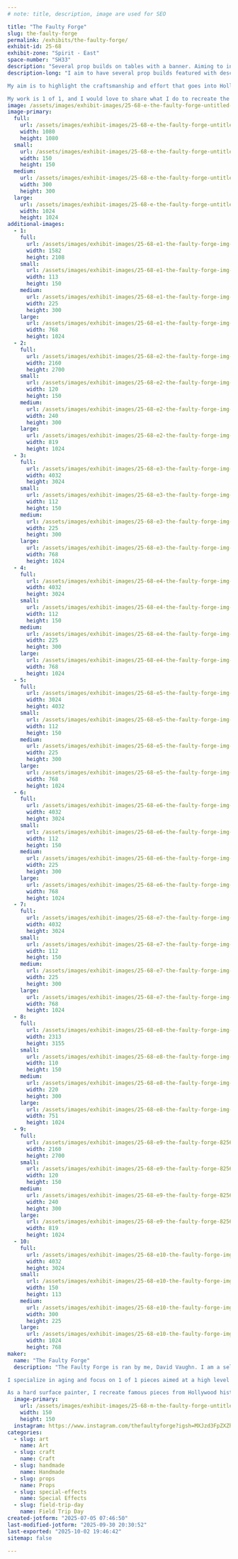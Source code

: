 ```yaml
---
# note: title, description, image are used for SEO

title: "The Faulty Forge"
slug: the-faulty-forge
permalink: /exhibits/the-faulty-forge/
exhibit-id: 25-68
exhibit-zone: "Spirit - East"
space-number: "SH33"
description: "Several prop builds on tables with a banner. Aiming to inform the audience about my process."
description-long: "I aim to have several prop builds featured with descriptions of each and how the process went for each. I specialize in hard surface painting, so my setup will aim to highlight this. I will have a 3 foot pit droid that matches the one from the phantom menace, a blaster from alien romulus, various Indiana Jones props and some from Jaws. Others may come as well.

My aim is to highlight the craftsmanship and effort that goes into Hollywood level hard surface painting, as effects studios do it.

My work is 1 of 1, and I would love to share what I do to recreate the natural aging process that nature provides objects you see in reality."
image: /assets/images/exhibit-images/25-68-e-the-faulty-forge-untitled-3874-300x300.png
image-primary: 
  full:
    url: /assets/images/exhibit-images/25-68-e-the-faulty-forge-untitled-3874-full.png
    width: 1080
    height: 1080
  small:
    url: /assets/images/exhibit-images/25-68-e-the-faulty-forge-untitled-3874-150x150.png
    width: 150
    height: 150
  medium:
    url: /assets/images/exhibit-images/25-68-e-the-faulty-forge-untitled-3874-300x300.png
    width: 300
    height: 300
  large:
    url: /assets/images/exhibit-images/25-68-e-the-faulty-forge-untitled-3874-1024x1024.png
    width: 1024
    height: 1024
additional-images: 
  - 1:
    full:
      url: /assets/images/exhibit-images/25-68-e1-the-faulty-forge-img-8142-full.jpeg
      width: 1582
      height: 2108
    small:
      url: /assets/images/exhibit-images/25-68-e1-the-faulty-forge-img-8142-113x150.jpeg
      width: 113
      height: 150
    medium:
      url: /assets/images/exhibit-images/25-68-e1-the-faulty-forge-img-8142-225x300.jpeg
      width: 225
      height: 300
    large:
      url: /assets/images/exhibit-images/25-68-e1-the-faulty-forge-img-8142-768x1024.jpeg
      width: 768
      height: 1024
  - 2:
    full:
      url: /assets/images/exhibit-images/25-68-e2-the-faulty-forge-img-8029-526-full.jpeg
      width: 2160
      height: 2700
    small:
      url: /assets/images/exhibit-images/25-68-e2-the-faulty-forge-img-8029-526-120x150.jpeg
      width: 120
      height: 150
    medium:
      url: /assets/images/exhibit-images/25-68-e2-the-faulty-forge-img-8029-526-240x300.jpeg
      width: 240
      height: 300
    large:
      url: /assets/images/exhibit-images/25-68-e2-the-faulty-forge-img-8029-526-819x1024.jpeg
      width: 819
      height: 1024
  - 3:
    full:
      url: /assets/images/exhibit-images/25-68-e3-the-faulty-forge-img-7943-full.jpeg
      width: 4032
      height: 3024
    small:
      url: /assets/images/exhibit-images/25-68-e3-the-faulty-forge-img-7943-112x150.jpeg
      width: 112
      height: 150
    medium:
      url: /assets/images/exhibit-images/25-68-e3-the-faulty-forge-img-7943-225x300.jpeg
      width: 225
      height: 300
    large:
      url: /assets/images/exhibit-images/25-68-e3-the-faulty-forge-img-7943-768x1024.jpeg
      width: 768
      height: 1024
  - 4:
    full:
      url: /assets/images/exhibit-images/25-68-e4-the-faulty-forge-img-8107-8093-full.jpeg
      width: 4032
      height: 3024
    small:
      url: /assets/images/exhibit-images/25-68-e4-the-faulty-forge-img-8107-8093-112x150.jpeg
      width: 112
      height: 150
    medium:
      url: /assets/images/exhibit-images/25-68-e4-the-faulty-forge-img-8107-8093-225x300.jpeg
      width: 225
      height: 300
    large:
      url: /assets/images/exhibit-images/25-68-e4-the-faulty-forge-img-8107-8093-768x1024.jpeg
      width: 768
      height: 1024
  - 5:
    full:
      url: /assets/images/exhibit-images/25-68-e5-the-faulty-forge-img-7888-4044-full.jpeg
      width: 3024
      height: 4032
    small:
      url: /assets/images/exhibit-images/25-68-e5-the-faulty-forge-img-7888-4044-112x150.jpeg
      width: 112
      height: 150
    medium:
      url: /assets/images/exhibit-images/25-68-e5-the-faulty-forge-img-7888-4044-225x300.jpeg
      width: 225
      height: 300
    large:
      url: /assets/images/exhibit-images/25-68-e5-the-faulty-forge-img-7888-4044-768x1024.jpeg
      width: 768
      height: 1024
  - 6:
    full:
      url: /assets/images/exhibit-images/25-68-e6-the-faulty-forge-img-7741-83-full.jpeg
      width: 4032
      height: 3024
    small:
      url: /assets/images/exhibit-images/25-68-e6-the-faulty-forge-img-7741-83-112x150.jpeg
      width: 112
      height: 150
    medium:
      url: /assets/images/exhibit-images/25-68-e6-the-faulty-forge-img-7741-83-225x300.jpeg
      width: 225
      height: 300
    large:
      url: /assets/images/exhibit-images/25-68-e6-the-faulty-forge-img-7741-83-768x1024.jpeg
      width: 768
      height: 1024
  - 7:
    full:
      url: /assets/images/exhibit-images/25-68-e7-the-faulty-forge-img-7740-352-full.jpeg
      width: 4032
      height: 3024
    small:
      url: /assets/images/exhibit-images/25-68-e7-the-faulty-forge-img-7740-352-112x150.jpeg
      width: 112
      height: 150
    medium:
      url: /assets/images/exhibit-images/25-68-e7-the-faulty-forge-img-7740-352-225x300.jpeg
      width: 225
      height: 300
    large:
      url: /assets/images/exhibit-images/25-68-e7-the-faulty-forge-img-7740-352-768x1024.jpeg
      width: 768
      height: 1024
  - 8:
    full:
      url: /assets/images/exhibit-images/25-68-e8-the-faulty-forge-img-4587-full.jpeg
      width: 2313
      height: 3155
    small:
      url: /assets/images/exhibit-images/25-68-e8-the-faulty-forge-img-4587-110x150.jpeg
      width: 110
      height: 150
    medium:
      url: /assets/images/exhibit-images/25-68-e8-the-faulty-forge-img-4587-220x300.jpeg
      width: 220
      height: 300
    large:
      url: /assets/images/exhibit-images/25-68-e8-the-faulty-forge-img-4587-751x1024.jpeg
      width: 751
      height: 1024
  - 9:
    full:
      url: /assets/images/exhibit-images/25-68-e9-the-faulty-forge-8256905231683728103-full.jpeg
      width: 2160
      height: 2700
    small:
      url: /assets/images/exhibit-images/25-68-e9-the-faulty-forge-8256905231683728103-120x150.jpeg
      width: 120
      height: 150
    medium:
      url: /assets/images/exhibit-images/25-68-e9-the-faulty-forge-8256905231683728103-240x300.jpeg
      width: 240
      height: 300
    large:
      url: /assets/images/exhibit-images/25-68-e9-the-faulty-forge-8256905231683728103-819x1024.jpeg
      width: 819
      height: 1024
  - 10:
    full:
      url: /assets/images/exhibit-images/25-68-e10-the-faulty-forge-img-8497-full.jpeg
      width: 4032
      height: 3024
    small:
      url: /assets/images/exhibit-images/25-68-e10-the-faulty-forge-img-8497-150x113.jpeg
      width: 150
      height: 113
    medium:
      url: /assets/images/exhibit-images/25-68-e10-the-faulty-forge-img-8497-300x225.jpeg
      width: 300
      height: 225
    large:
      url: /assets/images/exhibit-images/25-68-e10-the-faulty-forge-img-8497-1024x768.jpeg
      width: 1024
      height: 768
maker: 
  name: "The Faulty Forge"
  description: "The Faulty Forge is ran by me, David Vaughn. I am a self taught artist through the Stan Winston Studio School. I specialize in high quality prop replica making and hard surface painting. I aim to make museum quality pieces. I’ve made helmets, droids, swords, busts, weapons, costumes and more. 

I specialize in aging and focus on 1 of 1 pieces aimed at a high level of attention to detail.

As a hard surface painter, I recreate famous pieces from Hollywood history with my own take."
  image-primary:
    url: /assets/images/exhibit-images/25-68-m-the-faulty-forge-untitled-150x150.png
    width: 150
    height: 150
  instagram: https://www.instagram.com/thefaultyforge?igsh=MXJzd3FpZXZhY256ZA%3D%3D&utm_source=qr
categories: 
  - slug: art
    name: Art
  - slug: craft
    name: Craft
  - slug: handmade
    name: Handmade
  - slug: props
    name: Props
  - slug: special-effects
    name: Special Effects
  - slug: field-trip-day
    name: Field Trip Day
created-jotform: "2025-07-05 07:46:50"
last-modified-jotform: "2025-09-30 20:30:52"
last-exported: "2025-10-02 19:46:42"
sitemap: false

---
```

